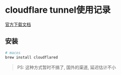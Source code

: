 # cloudflare tunnel使用记录

[官方下载文档](https://developers.cloudflare.com/cloudflare-one/connections/connect-networks/downloads/)

## 安装

```bash
# macos
brew install cloudflared
```

> PS: 这种方式暂时不搞了, 国外的渠道, 延迟估计不小
